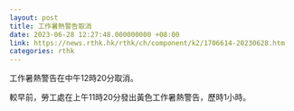 ```yaml
---
layout: post
title: 工作暑熱警告取消
date: 2023-06-28 12:27:48.000000000 +08:00
link: https://news.rthk.hk/rthk/ch/component/k2/1706614-20230628.htm
categories: rthk
---
```


工作暑熱警告在中午12時20分取消。

較早前，勞工處在上午11時20分發出黃色工作暑熱警告，歷時1小時。
